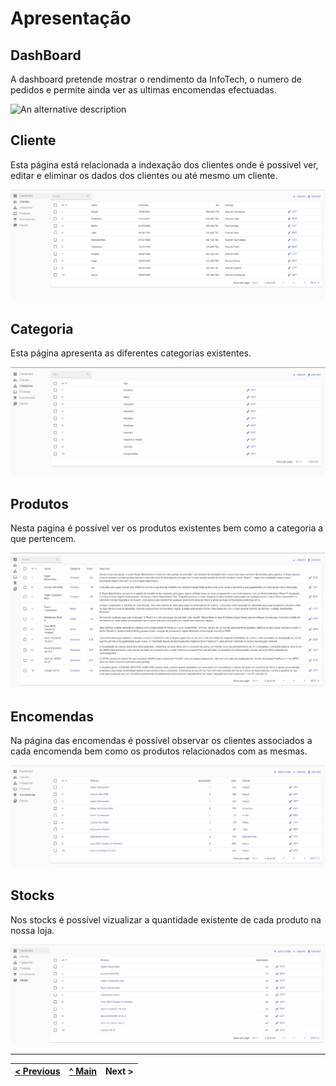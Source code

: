 # Apresentação

## DashBoard

A dashboard pretende mostrar o rendimento da InfoTech, o numero de pedidos e permite ainda ver as ultimas encomendas efectuadas.



![An alternative description](images/dashboar.png) 


## Cliente

Esta página está relacionada a indexação dos clientes onde é possivel ver, editar e eliminar os dados dos clientes ou até mesmo um cliente. 


![An alternative description](images/cliente.png)


## Categoria

Esta página apresenta as diferentes categorias existentes.

![An alternative description](images/categoria.png)

## Produtos

Nesta pagina é possível ver os produtos existentes bem como a categoria a que pertencem.

![An alternative description](images/produtos.png)


## Encomendas

Na página das encomendas é possível observar os clientes associados a cada encomenda bem como os produtos relacionados com as mesmas.

![An alternative description](images/encomendas.png)


## Stocks

Nos stocks é possível vizualizar a quantidade existente de cada produto na nossa loja.

![An alternative description](images/stocks.png)









---  
[< Previous](c3.md) | [^ Main](https://github.com/Francisco970-hub/M2-PW) | Next >
:--- | :---: | ---: 
